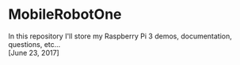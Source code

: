 
# MobileRobotOne

In this repository I'll store my Raspberry Pi 3 demos, documentation, questions, etc...   
[June 23, 2017]
